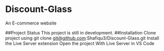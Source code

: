 # Discount-Glass
An E-commerce website 

##Project Status
This project is still in development. 
##Installation
Clone project using git clone git@github.com:Shafiqu3/Discount-Glass.git
Install the Live Server extension
Open the project With Live Server in VS Code
